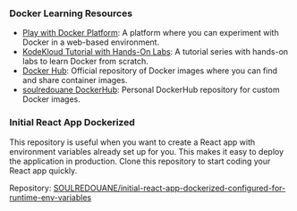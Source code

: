 ### Docker Learning Resources

- [Play with Docker Platform](https://www.docker.com/play-with-docker/): A platform where you can experiment with Docker in a web-based environment.
- [KodeKloud Tutorial with Hands-On Labs](https://kodekloud.com/courses/docker-for-the-absolute-beginner/): A tutorial series with hands-on labs to learn Docker from scratch.
- [Docker Hub](https://hub.docker.com/): Official repository of Docker images where you can find and share container images.
- [soulredouane DockerHub](https://hub.docker.com/u/soulredouane): Personal DockerHub repository for custom Docker images.

### Initial React App Dockerized

This repository is useful when you want to create a React app with environment variables already set up for you. This makes it easy to deploy the application in production. Clone this repository to start coding your React app quickly.

Repository: [SOULREDOUANE/initial-react-app-dockerized-configured-for-runtime-env-variables](https://github.com/SOULREDOUANE/initial-react-app-dockerized-configured-for-runtime-env-variables.git)
